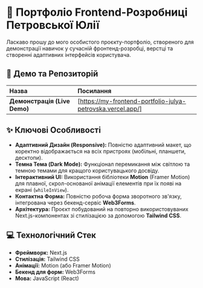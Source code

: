 # 🌟 Портфоліо Frontend-Розробниці Петровської Юлії

Ласкаво прошу до мого особистого проєкту-портфоліо, створеного для демонстрації навичок у сучасній фронтенд-розробці, верстці та створенні адаптивних інтерфейсів користувача.

## 🚀 Демо та Репозиторій

| Назва | Посилання |
| :--- | :--- |
| **Демонстрація (Live Demo)** | [https://my-frontend-portfolio-julya-petrovska.vercel.app/] |

## ✨ Ключові Особливості

* **Адаптивний Дизайн (Responsive):** Повністю адаптивний макет, що коректно відображається на всіх пристроях (мобільні, планшети, десктопи).
* **Темна Тема (Dark Mode):** Функціонал перемикання між світлою та темною темами для кращого користувацького досвіду.
* **Інтерактивний UI:** Використання бібліотеки **Motion** (Framer Motion) для плавної, скрол-основаної анімації елементів при їх появі на екрані (`whileInView`).
* **Контактна Форма:** Повністю робоча форма зворотного зв'язку, інтегрована через бекенд-сервіс **Web3Forms**.
* **Архітектура:** Проєкт побудований на повторно використовуваних Next.js-компонентах зі стилізацією за допомогою **Tailwind CSS**.

## 💻 Технологічний Стек

* **Фреймворк:** Next.js
* **Стилізація:** Tailwind CSS
* **Анімації:** Motion (або Framer Motion)
* **Бекенд для форм:** Web3Forms
* **Мова:** JavaScript (React)
